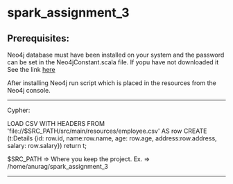 # spark_assignment_3

## Prerequisites:

Neo4j database must have been installed on your system and the password can be set in the Neo4jConstant.scala file. If yopu have not downloaded it See the link [here](https://neo4j.com/download/)

After installing Neo4j run script which is placed in the resources from the Neo4j console.


----
Cypher:

LOAD CSV WITH HEADERS FROM 'file://$SRC_PATH/src/main/resources/employee.csv' AS row 
CREATE (t:Details {id: row.id, name:row.name, age: row.age, address:row.address, salary: row.salary}) return t;

$SRC_PATH => Where you keep the project.
Ex. => /home/anurag/spark_assignment_3

----
